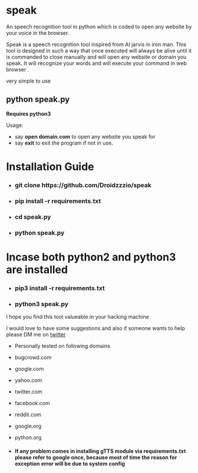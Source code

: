 # speak
An speech recognition tool in python which is coded to open any website by your voice in the browser.

Speak is a speech recognition tool inspired from AI jarvis in iron man. This tool is designed in such a way that once executed will always be alive until it is commanded to close manually and will open any website or domain you speak. It will recognize your words and will execute your command in web browser .

very simple to use
**<h2>python speak.py</h2>**
**Requires python3**

Usage:
* say **open domain.com** to open any website you speak for
* say **exit** to exit the program if not in use.

<h1>Installation Guide</h1>

* <h3>git clone https://github.com/Droidzzzio/speak</h3>
* <h3>pip install -r requirements.txt</h3>
* <h3>cd speak.py</h3>
* <h3>python speak.py</h3>

<h1>Incase both python2 and python3 are installed</h1>

* <h3>pip3 install -r requirements.txt</h3>
* <h3>python3 speak.py</h3>


I hope you find this tool valueable in your hacking machine

I would love to have some suggestions and also if someone wants to help please DM me on 
[twitter](https://twitter.com/ShMalav)

* Personally tested on following domains
* bugcrowd.com
* google.com
* yahoo.com
* twitter.com
* facebook.com
* reddit.com
* google.org
* python.org

* <h4>If any problem comes in installing gTTS module via requirements.txt please refer to google once, because most of time the reason for exception error will be due to system config </h4>

